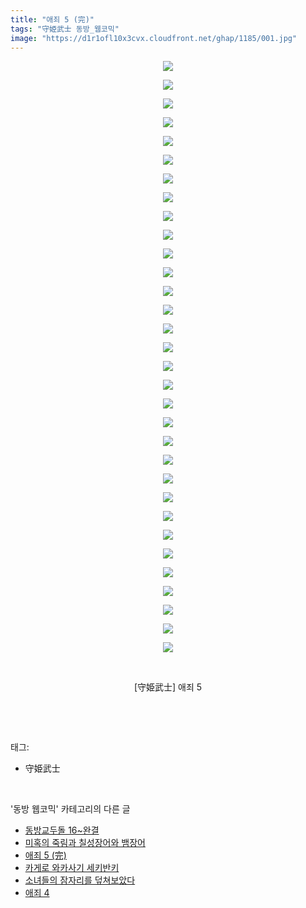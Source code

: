 ```yaml
---
title: "애죄 5 (完)"
tags: "守姫武士 동방_웹코믹"
image: "https://d1r1ofl10x3cvx.cloudfront.net/ghap/1185/001.jpg"
---
```

<div class="article">
<p style="text-align: center; clear: none; float: none;"><img src="{{ site.imgserver7 }}/ghap/1185/001.jpg"/></p>
<p style="text-align: center; clear: none; float: none;"><img src="{{ site.imgserver7 }}/ghap/1185/002.jpg"/></p>
<p style="text-align: center; clear: none; float: none;"><img src="{{ site.imgserver7 }}/ghap/1185/003.jpg"/></p>
<p style="text-align: center; clear: none; float: none;"><img src="{{ site.imgserver7 }}/ghap/1185/004.jpg"/></p>
<p style="text-align: center; clear: none; float: none;"><img src="{{ site.imgserver7 }}/ghap/1185/005.jpg"/></p>
<p style="text-align: center; clear: none; float: none;"><img src="{{ site.imgserver7 }}/ghap/1185/006.jpg"/></p>
<p style="text-align: center; clear: none; float: none;"><img src="{{ site.imgserver7 }}/ghap/1185/007.jpg"/></p>
<p style="text-align: center; clear: none; float: none;"><img src="{{ site.imgserver7 }}/ghap/1185/008.jpg"/></p>
<p style="text-align: center; clear: none; float: none;"><img src="{{ site.imgserver7 }}/ghap/1185/009.jpg"/></p>
<p style="text-align: center; clear: none; float: none;"><img src="{{ site.imgserver7 }}/ghap/1185/010.jpg"/></p>
<p style="text-align: center; clear: none; float: none;"><img src="{{ site.imgserver7 }}/ghap/1185/011.jpg"/></p>
<p style="text-align: center; clear: none; float: none;"><img src="{{ site.imgserver7 }}/ghap/1185/012.jpg"/></p>
<p style="text-align: center; clear: none; float: none;"><img src="{{ site.imgserver7 }}/ghap/1185/013.jpg"/></p>
<p style="text-align: center; clear: none; float: none;"><img src="{{ site.imgserver7 }}/ghap/1185/014.jpg"/></p>
<p style="text-align: center; clear: none; float: none;"><img src="{{ site.imgserver7 }}/ghap/1185/015.jpg"/></p>
<p style="text-align: center; clear: none; float: none;"><img src="{{ site.imgserver7 }}/ghap/1185/016.jpg"/></p>
<p style="text-align: center; clear: none; float: none;"><img src="{{ site.imgserver7 }}/ghap/1185/017.jpg"/></p>
<p style="text-align: center; clear: none; float: none;"><img src="{{ site.imgserver7 }}/ghap/1185/018.jpg"/></p>
<p style="text-align: center; clear: none; float: none;"><img src="{{ site.imgserver7 }}/ghap/1185/019.jpg"/></p>
<p style="text-align: center; clear: none; float: none;"><img src="{{ site.imgserver7 }}/ghap/1185/020.jpg"/></p>
<p style="text-align: center; clear: none; float: none;"><img src="{{ site.imgserver7 }}/ghap/1185/021.jpg"/></p>
<p style="text-align: center; clear: none; float: none;"><img src="{{ site.imgserver7 }}/ghap/1185/022.jpg"/></p>
<p style="text-align: center; clear: none; float: none;"><img src="{{ site.imgserver7 }}/ghap/1185/023.jpg"/></p>
<p style="text-align: center; clear: none; float: none;"><img src="{{ site.imgserver7 }}/ghap/1185/024.jpg"/></p>
<p style="text-align: center; clear: none; float: none;"><img src="{{ site.imgserver7 }}/ghap/1185/025.jpg"/></p>
<p style="text-align: center; clear: none; float: none;"><img src="{{ site.imgserver7 }}/ghap/1185/026.jpg"/></p>
<p style="text-align: center; clear: none; float: none;"><img src="{{ site.imgserver7 }}/ghap/1185/027.jpg"/></p>
<p style="text-align: center; clear: none; float: none;"><img src="{{ site.imgserver7 }}/ghap/1185/028.jpg"/></p>
<p style="text-align: center; clear: none; float: none;"><img src="{{ site.imgserver7 }}/ghap/1185/029.jpg"/></p>
<p style="text-align: center; clear: none; float: none;"><img src="{{ site.imgserver7 }}/ghap/1185/030.jpg"/></p>
<p style="text-align: center; clear: none; float: none;"><img src="{{ site.imgserver7 }}/ghap/1185/031.jpg"/></p>
<p style="text-align: center; clear: none; float: none;"><img src="{{ site.imgserver7 }}/ghap/1185/032.jpg"/></p>
<p style="text-align: center; clear: none; float: none;"><br/></p>
<p style="text-align: center; clear: none; float: none;">[守姫武士] 애죄 5</p>
<p><br/></p>
</div><br/>
<div class="tagTrail">
<p>태그: </p>
<ul>
<li>守姫武士</li>
</ul>
</div><br/>
<div class="another">
<p>'동방 웹코믹' 카테고리의 다른 글</p>
<ul>
<li><a href="/ghap_1204">동방교두돌 16~완결</a></li>
<li><a href="/ghap_1191">미혹의 죽림과 칠성장어와 뱀장어</a></li>
<li><a href="/ghap_1185">애죄 5 (完)</a></li>
<li><a href="/ghap_1182">카게로 와카사기 세키반키</a></li>
<li><a href="/ghap_1164">소녀들의 잠자리를 덮쳐보았다</a></li>
<li><a href="/ghap_1154">애죄 4</a></li>
</ul>
</div><br/>
<div class="cb_module cb_fluid">
<div class="cb_wrt cb_profile">
</div><!-- commentList close -->
</div><br/>
